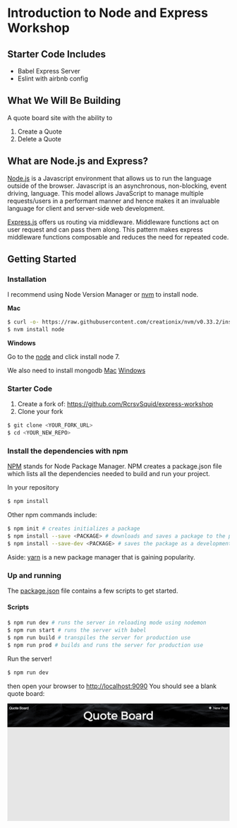 # Introduction to Node and Express Workshop

## Starter Code Includes
- Babel Express Server
- Eslint with airbnb config

## What We Will Be Building
A quote board site with the ability to
1. Create a Quote
1. Delete a Quote

## What are Node.js and Express?
[Node.js](https://nodejs.org/en/) is a Javascript environment that allows us to
run the language outside of the browser.  Javascript is an asynchronous,
non-blocking, event driving, language. This model allows JavaScript to manage
multiple requests/users in a performant manner and hence makes it an invaluable
language for client and server-side web development.

[Express.js](https://expressjs.com/) offers us routing via middleware.
Middleware functions act on user request and can pass them along. This pattern
makes express middleware functions composable and reduces the need for repeated
code.

## Getting Started

### Installation
I recommend using Node Version Manager or [nvm](https://github.com/creationix/nvm)
to install node.

__Mac__
```bash
$ curl -o- https://raw.githubusercontent.com/creationix/nvm/v0.33.2/install.sh | bash
$ nvm install node
```

__Windows__

Go to the [node](https://nodejs.org/en/) and click install node 7.

We also need to install mongodb
[Mac](https://docs.mongodb.com/manual/tutorial/install-mongodb-on-os-x/)
[Windows](https://docs.mongodb.com/manual/tutorial/install-mongodb-on-windows/)

### Starter Code

1. Create a fork of: https://github.com/RcrsvSquid/express-workshop
2. Clone your fork

``` bash
$ git clone <YOUR_FORK_URL>
$ cd <YOUR_NEW_REPO>
```
### Install the dependencies with npm
[NPM](https://www.npmjs.com/) stands for Node Package Manager. NPM creates a
package.json file which lists all the dependencies needed to build and run your
project.

In your repository
```bash
$ npm install
```

Other npm commands include:
```bash
$ npm init # creates initializes a package
$ npm install --save <PACKAGE> # downloads and saves a package to the package.json file
$ npm install --save-dev <PACKAGE> # saves the package as a development dependency
```

Aside: [yarn](https://yarnpkg.com/en/) is a new package manager that is gaining popularity.

### Up and running
The [package.json](./package.json) file contains a few scripts to get started.

#### Scripts
```bash
$ npm run dev # runs the server in reloading mode using nodemon
$ npm run start # runs the server with babel
$ npm run build # transpiles the server for production use
$ npm run prod # builds and runs the server for production use
```

Run the server!
```bash
$ npm run dev
```

then open your browser to [http://localhost:9090](http://localhost:9090)
You should see a blank quote board:

![Quote Blank](./static/images/blank.png)

